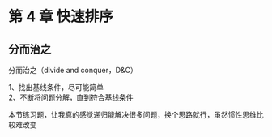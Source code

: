 # 第 4 章 快速排序

## 分而治之

分而治之（divide and conquer，D&C）  

1、找出基线条件，尽可能简单  
2、不断将问题分解，直到符合基线条件  

本节练习题，让我真的感觉递归能解决很多问题，换个思路就行，虽然惯性思维比较难改变    





